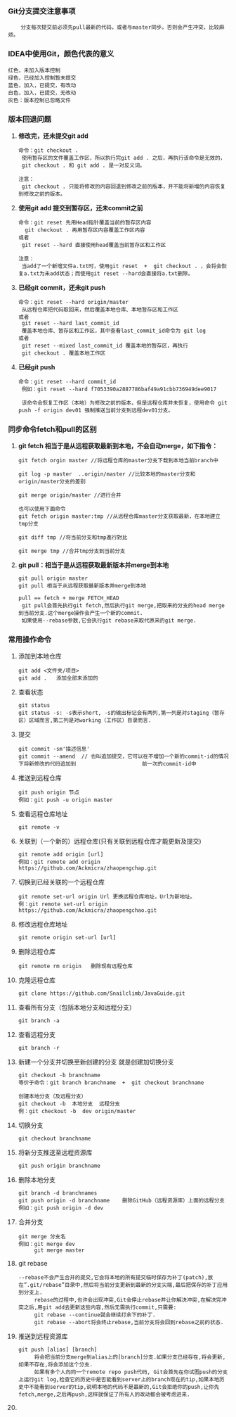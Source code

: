 ### Git分支提交注意事项

```
	分支每次提交前必须先pull最新的代码，或者与master同步。否则会产生冲突，比较麻烦。
```

### IDEA中使用Git，颜色代表的意义

```
红色，未加入版本控制
绿色，已经加入控制暂未提交
蓝色，加入，已提交，有改动
白色，加入，已提交，无改动
灰色：版本控制已忽略文件
```

### 版本回退问题

1. **修改完，还未提交git add**

   ```
   命令：git checkout .
   	使用暂存区的文件覆盖工作区，所以执行完git add . 之后，再执行该命令是无效的，
   	git checkout . 和 git add . 是一对反义词。
   	
   注意：
   	git checkout . 只能将修改的内容回退到修改之前的版本，并不能将新增的内容恢复到修改之前的版本。
   ```

2. **使用git add 提交到暂存区，还未commit之前**

   ```
   命令：git reset 先用Head指针覆盖当前的暂存区内容
   	 git checkout . 再用暂存区内容覆盖工作区内容
   或者
   	git reset --hard 直接使用head覆盖当前暂存区和工作区
   	
   注意：
   	当add了一个新增文件a.txt时，使用git reset  +  git checkout . ，会将会恢复a.txt为未add状态；而使用git reset --hard会直接将a.txt删除。
   ```

3. **已经git commit，还未git push**

   ```
   命令：git reset --hard origin/master
   	从远程仓库把代码取回来，然后覆盖本地仓库、本地暂存区和工作区
   或者
   	git reset --hard last_commit_id
   	覆盖本地仓库、暂存区和工作区，其中查看last_commit_id命令为 git log
   或者
   	git reset --mixed last_commit_id 覆盖本地的暂存区，再执行
   	git checkout . 覆盖本地工作区
   ```

4. **已经git push**

   ```
   命令：git reset --hard commit_id
   	例如：git reset --hard f7053390a2887786baf49a91cbb736949dee9017
   	
   	该命令会恢复工作区（本地）为修改之前的版本，但是远程仓库并未恢复，使用命令 git push -f origin dev01 强制推送当前分支到远程dev01分支。
   ```

### 同步命令fetch和pull的区别

1. **git fetch 相当于是从远程获取最新到本地，不会自动merge，如下指令：**

   ```
   git fetch orgin master //将远程仓库的master分支下载到本地当前branch中
    
   git log -p master  ..origin/master //比较本地的master分支和origin/master分支的差别
    
   git merge origin/master //进行合并
   
   也可以使用下面命令
   git fetch origin master:tmp //从远程仓库master分支获取最新，在本地建立tmp分支
    
   git diff tmp //将当前分支和tmp進行對比
    
   git merge tmp //合并tmp分支到当前分支
   ```

2. **git pull：相当于是从远程获取最新版本并merge到本地**

   ```
   git pull origin master
   git pull 相当于从远程获取最新版本并merge到本地
   
   pull == fetch + merge FETCH_HEAD
   	git pull会首先执行git fetch,然后执行git merge,把取来的分支的head merge到当前分支.这个merge操作会产生一个新的commit.    
   	如果使用--rebase参数,它会执行git rebase来取代原来的git merge.
   ```

### 常用操作命令

1. 添加到本地仓库

   ```
   git add <文件夹/项目>
   git add .   添加全部未添加的
   ```

2. 查看状态

   ```
   git status
   git status -s: -s表示short, -s的输出标记会有两列,第一列是对staging（暂存区）区域而言,第二列是对working（工作区）目录而言.
   ```

3. 提交

   ```
   git commit -sm'描述信息'
   git commit --amend  // 也叫追加提交，它可以在不增加一个新的commit-id的情况下将新修改的代码追加到						前一次的commit-id中
   ```

4. 推送到远程仓库

   ```
   git push origin 节点
   例如：git push -u origin master
   ```

5. 查看远程仓库地址

   ```
   git remote -v
   ```

6. 关联到（一个新的）远程仓库(只有关联到远程仓库才能更新及提交)

   ```
   git remote add origin [url]
   例如：git remote add origin https://github.com/Ackmicra/zhaopengchap.git
   ```

7. 切换到已经关联的一个远程仓库

   ```
   git remote set-url origin Url 更换远程仓库地址，Url为新地址。
   例：git remote set-url origin https://github.com/Ackmicra/zhaopengchao.git
   ```

8. 修改远程仓库地址

   ```
   git remote origin set-url [url]
   ```

9. 删除远程仓库

   ```
   git remote rm origin   删除现有远程仓库
   ```

10. 克隆远程仓库

    ```
    git clone https://github.com/Snailclimb/JavaGuide.git
    ```

11. 查看所有分支（包括本地分支和远程分支）

    ```
    git branch -a
    ```

12. 查看远程分支

    ```
    git branch -r
    ```

13. 新建一个分支并切换至新创建的分支  就是创建加切换分支

    ```
    git checkout -b branchname
    等价于命令：git branch branchname  +  git checkout branchname
    
    创建本地分支（及远程分支）
    git checkout -b  本地分支  远程分支
    例：git checkout -b  dev origin/master
    ```

14. 切换分支

    ```
    git checkout branchname
    ```

15. 将新分支推送至远程资源库

    ```
    git push origin branchname
    ```

16. 删除本地分支

    ```
    git branch -d branchnames
    git push origin -d branchname    删除GitHub（远程资源库）上面的远程分支
    例如：git push origin -d dev
    ```

17. 合并分支

    ```
    git merge 分支名
    例如：git merge dev
    	 git merge master
    ```

18. git rebase

    ```
    --rebase不会产生合并的提交,它会将本地的所有提交临时保存为补丁(patch),放在”.git/rebase”目录中,然后将当前分支更新到最新的分支尖端,最后把保存的补丁应用到分支上.
         rebase的过程中,也许会出现冲突,Git会停止rebase并让你解决冲突,在解决完冲突之后,用git add去更新这些内容,然后无需执行commit,只需要:
         git rebase --continue就会继续打余下的补丁.
         git rebase --abort将会终止rebase,当前分支将会回到rebase之前的状态.
    ```

19. 推送到远程资源库

    ```
    git push [alias] [branch]
         将会把当前分支merge到alias上的[branch]分支.如果分支已经存在,将会更新,如果不存在,将会添加这个分支.
         如果有多个人向同一个remote repo push代码, Git会首先在你试图push的分支上运行git log,检查它的历史中是否能看到server上的branch现在的tip,如果本地历史中不能看到server的tip,说明本地的代码不是最新的,Git会拒绝你的push,让你先fetch,merge,之后再push,这样就保证了所有人的改动都会被考虑进来.
    ```

20. 